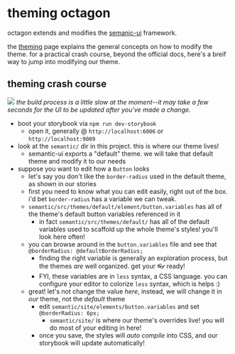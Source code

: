 # theming octagon

octagon extends and modifies the [semanic-ui](http://semantic-ui.com/usage/theming.html) framework.

the [theming](http://semantic-ui.com/usage/theming.html) page explains the general concepts on how to modify the theme.  for a practical crash course, beyond the official docs, here's a breif way to jump into modifying our theme.

## theming crash course

![](https://github.com/cdaringe/octagon/blob/master/img/theme-change-reload.mov.gif?raw=true)
_the build process is a little slow at the moment--it may take a few seconds for the UI to be updated after you've made a change._

- boot your storybook via `npm run dev-storybook`
  - open it, generally @ `http://localhost:6006` or `http://localhost:9009`
- look at the `semantic/` dir in this project.  this is where our theme lives!
  - semantic-ui exports a "default" theme. we will take that default theme and modify it to our needs
- suppose you want to edit how a `Button` looks
  - let's say you don't like the `border-radius` used in the default theme, as shown in our stories
  - first you need to know what you can edit easily, right out of the box. i'd bet `border-radius` has a variable we can tweak.
  - `semantic/src/themes/default/element/button.variables` has all of the theme's default button variables referenced in it
    - in fact `semantic/src/themes/default/` has all of the default variables used to scaffold up the whole theme's styles!  you'll look here often!
  - you can browse around in the `button.variables` file and see that `@borderRadius: @defaultBorderRadius;`
    - finding the right variable is generally an exploration process, but the themes _are_ well organized.  get your :eyeglasses: ready!
    - FYI, these variables are in `less` syntax, a CSS language.  you can configure your editor to colorize `less` syntax, which is helps :)
  - great!  let's not change the value _here_, instead, we will change it in _our_ theme, not the _default_ theme
    - edit `semantic/site/elements/button.variables` and set `@borderRadius: 6px;`
      - `semantic/site/` is where our theme's overrides live!  you will do most of your editing in here!
    - once you save, the styles will _auto compile_ into CSS, and our storybook will update automatically!
